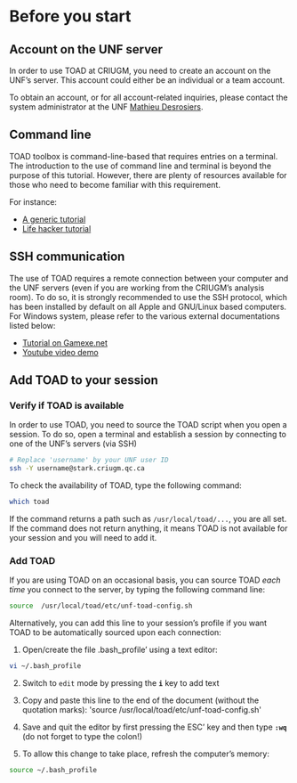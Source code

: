 # Before you start

## Account on the UNF server
In order to use TOAD at CRIUGM, you need to create an account on the UNF’s server. 
This account could either be an individual or a team account.

To obtain an account, or for all account-related inquiries, please contact the system administrator at the UNF [Mathieu Desrosiers](mailto:mathieu.desrosiers@criugm.qc.ca).

## Command line
TOAD toolbox is command-line-based that requires entries on a terminal.
The introduction to the use of command line and terminal is beyond the purpose of this tutorial.
However, there are plenty of resources available for those who need to become familiar with this requirement. 

For instance:

- [A generic tutorial](http://www.davidbaumgold.com/tutorials/command-line/)
- [Life hacker tutorial](http://lifehacker.com/5633909/who-needs-a-mouse-learn-to-use-the-command-line-for-almost-anything)

## SSH communication
The use of TOAD requires a remote connection between your computer and the UNF servers (even if you are working from the CRIUGM’s analysis room). To do so, it is strongly recommended to use the SSH protocol, which has been installed by default on all Apple and GNU/Linux based computers. For Windows system, please refer to the various external documentations listed below:

- [Tutorial on Gamexe.net](http://www.gamexe.net/other/beginner-guide-ssh/)
- [Youtube video demo](https://www.youtube.com/watch?v=9CZphjhQxIQ)

## Add TOAD to your session

### Verify if TOAD is available
In order to use TOAD, you need to source the TOAD script when you open a session. 
To do so, open a terminal and establish a session by connecting to one of the UNF’s servers (via SSH)

~~~bash
# Replace 'username' by your UNF user ID
ssh -Y username@stark.criugm.qc.ca
~~~

To check the availability of TOAD, type the following command:

~~~bash
which toad
~~~

If the command returns a path such as `/usr/local/toad/...`, you are all set. 
If the command does not return anything, it means TOAD is not available for your session and you will need to add it.

### Add TOAD
If you are using TOAD on an occasional basis, you can source TOAD *each time* you connect to the server, by typing the following command line:

~~~bash
source  /usr/local/toad/etc/unf-toad-config.sh
~~~

Alternatively, you can add this line to your session’s profile if you want TOAD to be automatically sourced upon each connection:

1. Open/create the file .bash_profile’ using a text editor:

~~~bash
vi ~/.bash_profile
~~~

2. Switch to `edit` mode by pressing the **`i`** key to add text

3. Copy and paste this line to the end of the document (without the quotation marks): 'source  /usr/local/toad/etc/unf-toad-config.sh'

4. Save and quit the editor by first pressing the ESC’ key and then type **`:wq`** (do not forget to type the colon!)

5. To allow this change to take place, refresh the computer’s memory:

~~~bash
source ~/.bash_profile
~~~
 

